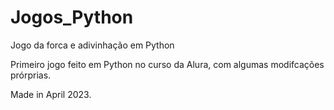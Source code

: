 # Jogos_Python
Jogo da forca e adivinhação em Python

<p> 
  Primeiro jogo feito em Python no curso da Alura, com algumas modifcações prórprias.

  Made in April 2023.
</p>
